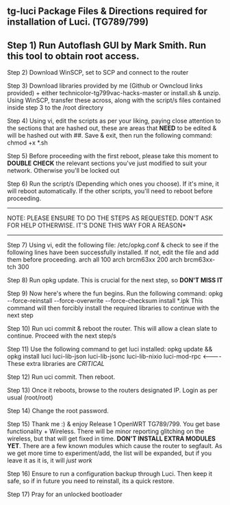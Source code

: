 tg-luci
Package Files & Directions required for installation of Luci. (TG789/799)
-
Step 1) Run Autoflash GUI by Mark Smith. Run this tool to obtain root access.
-
Step 2) Download WinSCP, set to SCP and connect to the router

Step 3) Download libraries provided by me (Github or Owncloud links provided) + either technicolor-tg799vac-hacks-master or install.sh & unzip. 
		Using WinSCP, transfer these across, along with the script/s files contained inside step 3 to the /root directory

Step 4) Using vi, edit the scripts as per your liking, paying close attention to the sections that are hashed out, these are areas that **NEED** to be edited & will be hashed out with ##. 
		Save & exit, then run the following command: chmod +x *.sh

Step 5) Before proceeding with the first reboot, please take this moment to **DOUBLE CHECK** the relevant sections you've just modified to suit your network. Otherwise you'll be locked out

Step 6) Run the script/s (Depending which ones you choose). If it's mine, it will reboot automatically. If the other scripts, you'll need to reboot before proceeding.

****************************************************************************************************************
NOTE: PLEASE ENSURE TO DO THE STEPS AS REQUESTED. DON'T ASK FOR HELP OTHERWISE. IT'S DONE THIS WAY FOR A REASON*
****************************************************************************************************************

Step 7) Using vi, edit the following file: /etc/opkg.conf & check to see if the following lines have been successfully installed. If not, edit the file and add them before proceeding.
		arch all 100
		arch brcm63xx 200
		arch brcm63xx-tch 300

Step 8) Run opkg update. This is crucial for the next step, so **DON'T MISS IT**

Step 9) Now here's where the fun begins. Run the following command: opkg --force-reinstall --force-overwrite --force-checksum install *.ipk
		 This command will then forcibly install the required libraries to continue with the next step

Step 10) Run uci commit & reboot the router. This will allow a clean slate to continue. Proceed with the next step/s

Step 11) Use the following command to get luci installed: opkg update && opkg install luci luci-lib-json luci-lib-jsonc luci-lib-nixio luci-mod-rpc <---- These extra libraries are *CRITICAL*

Step 12) Run uci commit. Then reboot.

Step 13) Once it reboots, browse to the routers designated IP. Login as per usual (root/root)

Step 14) Change the root password.

Step 15) Thank me :) & enjoy Release 1 OpenWRT TG789/799. You get base functionality + Wireless. There will be minor reporting glitching on the wireless, but that will get fixed in time.
		**DON'T INSTALL EXTRA MODULES YET**. There are a few known modules which cause the router to segfault. As we get more time to experiment/add, the list will be expanded, but if you leave it as 
		it is, it will *just work*

Step 16) Ensure to run a configuration backup through Luci. Then keep it safe, so if in future you need to reinstall, its a quick restore.

Step 17) Pray for an unlocked bootloader
